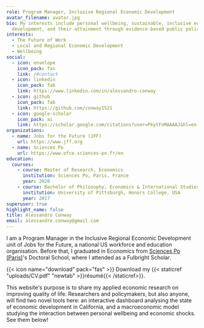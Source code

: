 ```yaml
---
role: Program Manager, Inclusive Regional Economic Development
avatar_filename: avatar.jpg
bio: My interests include personal wellbeing, sustainable, inclusive economic
  development, and their attainment through evidence-based public policy.
interests:
  - The Future of Work
  - Local and Regional Economic Development
  - Wellbeing
social:
  - icon: envelope
    icon_pack: fas
    link: /#contact
  - icon: linkedin
    icon_pack: fab
    link: https://www.linkedin.com/in/alessandro-conway
  - icon: github
    icon_pack: fab
    link: https://github.com/conway1521
  - icon: google-scholar
    icon_pack: ai
    link: https://scholar.google.com/citations?user=PkytFnMAAAAJ&hl=en 
organizations:
  - name: Jobs for the Future (JFF)
    url: https://www.jff.org
  - name: Sciences Po
    url: https://www.ofce.sciences-po.fr/en
education:
  courses:
    - course: Master of Research, Economics
      institution: Sciences Po, Paris, France
      year: 2020
    - course: Bachelor of Philosophy, Economics & International Studies (double major)
      institution: University of Pittsburgh, Honors College, USA
      year: 2017
superuser: true
highlight_name: false
title: Alessandro Conway
email: alessandro.conway@gmail.com
---
```



I am a Program Manager in the Inclusive Regional Economic Development unit of Jobs for the Future, a national US workforce and education organisation. Before that, I graduated in Economics from [Sciences Po (Paris)](https://www.sciencespo.fr/department-economics/en.html)'s Doctoral School, where I attended as a Fulbright Scholar.

{{< icon name="download" pack="fas" >}} Download my {{< staticref "uploads/CV.pdf" "newtab" >}}résumé{{< /staticref>}}.

This website's purpose is to share my applied economic research on improving quality of life. Researchers and policymakers, but also anyone, will find two novel tools here: an interactive dashboard analysing the state of economic development in California, and a macroeconomic model studying the interaction between personal wellbeing and economic shocks. See them below!
